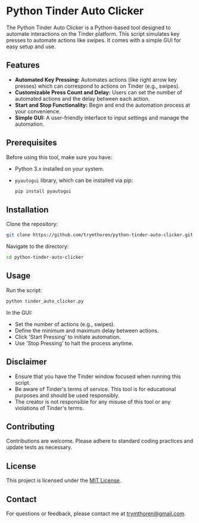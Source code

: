 # Python Tinder Auto Clicker

The Python Tinder Auto Clicker is a Python-based tool designed to automate interactions on the Tinder platform. This script simulates key presses to automate actions like swipes. It comes with a simple GUI for easy setup and use.

## Features

- **Automated Key Pressing:** Automates actions (like right arrow key presses) which can correspond to actions on Tinder (e.g., swipes).
- **Customizable Press Count and Delay:** Users can set the number of automated actions and the delay between each action.
- **Start and Stop Functionality:** Begin and end the automation process at your convenience.
- **Simple GUI:** A user-friendly interface to input settings and manage the automation.

## Prerequisites

Before using this tool, make sure you have:
- Python 3.x installed on your system.
- `pyautogui` library, which can be installed via pip:

  ```bash
  pip install pyautogui
  ```

## Installation

Clone the repository:

```bash
git clone https://github.com/trymthoren/python-tinder-auto-clicker.git
```

Navigate to the directory:

```bash
cd python-tinder-auto-clicker
```

## Usage

Run the script:

```bash
python tinder_auto_clicker.py
```

In the GUI:
- Set the number of actions (e.g., swipes).
- Define the minimum and maximum delay between actions.
- Click 'Start Pressing' to initiate automation.
- Use 'Stop Pressing' to halt the process anytime.

## Disclaimer

- Ensure that you have the Tinder window focused when running this script.
- Be aware of Tinder's terms of service. This tool is for educational purposes and should be used responsibly.
- The creator is not responsible for any misuse of this tool or any violations of Tinder's terms.

## Contributing

Contributions are welcome. Please adhere to standard coding practices and update tests as necessary.

## License

This project is licensed under the [MIT License](https://choosealicense.com/licenses/mit/).

## Contact

For questions or feedback, please contact me at trymthoren@gmail.com.
```

